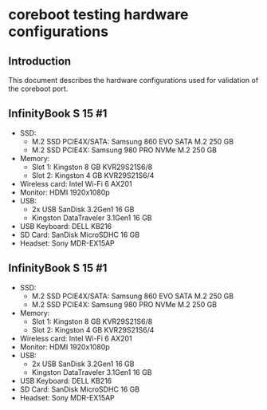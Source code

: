 # coreboot testing hardware configurations

## Introduction

This document describes the hardware configurations used for validation of the
coreboot port.

## InfinityBook S 15 #1

- SSD:
  + M.2 SSD PCIE4X/SATA: Samsung 860 EVO SATA M.2 250 GB
  + M.2 SSD PCIE4X: Samsung 980 PRO NVMe M.2 250 GB
- Memory:
  + Slot 1: Kingston 8 GB KVR29S21S6/8
  + Slot 2: Kingston 4 GB KVR29S21S6/4
- Wireless card: Intel Wi-Fi 6 AX201
- Monitor: HDMI 1920x1080p
- USB:
  + 2x USB SanDisk 3.2Gen1 16 GB
  + Kingston DataTraveler 3.1Gen1 16 GB
- USB Keyboard: DELL KB216
- SD Card: SanDisk MicroSDHC 16 GB
- Headset: Sony MDR-EX15AP

## InfinityBook S 15 #1

- SSD:
  + M.2 SSD PCIE4X/SATA: Samsung 860 EVO SATA M.2 250 GB
  + M.2 SSD PCIE4X: Samsung 980 PRO NVMe M.2 250 GB
- Memory:
  + Slot 1: Kingston 8 GB KVR29S21S6/8
  + Slot 2: Kingston 4 GB KVR29S21S6/4
- Wireless card: Intel Wi-Fi 6 AX201
- Monitor: HDMI 1920x1080p
- USB:
  + 2x USB SanDisk 3.2Gen1 16 GB
  + Kingston DataTraveler 3.1Gen1 16 GB
- USB Keyboard: DELL KB216
- SD Card: SanDisk MicroSDHC 16 GB
- Headset: Sony MDR-EX15AP
